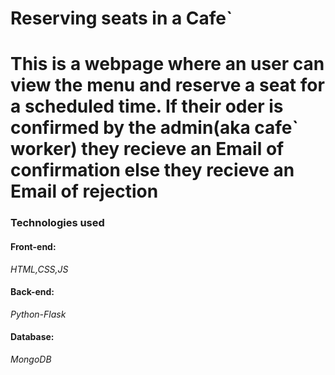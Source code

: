 # Reserving seats in a Cafe`
<h1>This is a webpage where an user can view the menu and reserve a seat for a scheduled time. If their oder is confirmed by the admin(aka cafe` worker) they recieve an Email of confirmation else they recieve an Email of rejection</h1>
<h3>Technologies used</h3>
<h4>Front-end:</h4><p><i>HTML,CSS,JS</i></p>
<h4>Back-end:</h4><p><i>Python-Flask</i></p>
<h4>Database:</h4><p><i>MongoDB</i></p>
